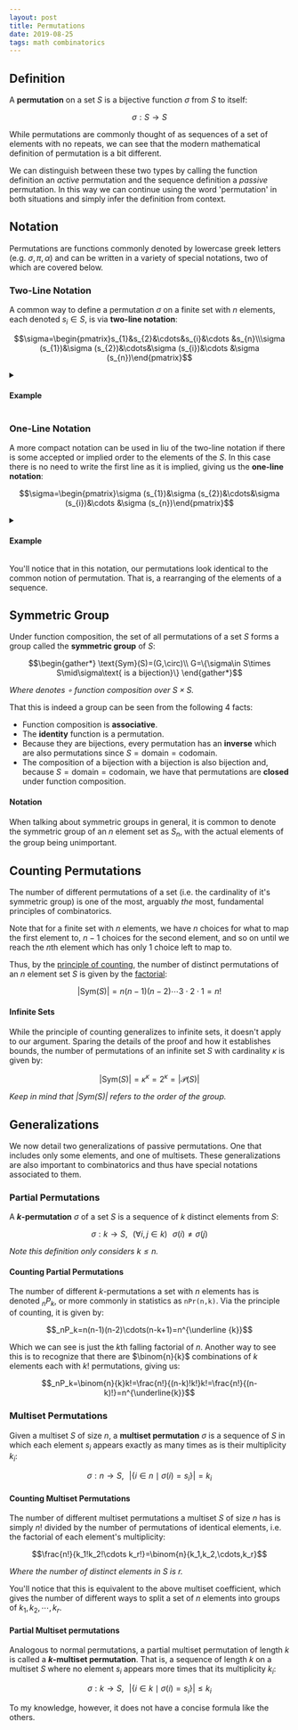 ```yaml
---
layout: post
title: Permutations
date: 2019-08-25
tags: math combinatorics
---
```

## Definition
A **permutation** on a set $S$ is a bijective function $\sigma$ from $S$ to itself:

$$\sigma:S\to S$$

While permutations are commonly thought of as sequences of a set of elements with no repeats, we can see that the modern mathematical definition of permutation is a bit different.

We can distinguish between these two types by calling the function definition an *active* permutation and the sequence definition a *passive* permutation. In this way we can continue using the word 'permutation' in both situations and simply infer the definition from context.

<!--more-->

## Notation
Permutations are functions commonly denoted by lowercase greek letters (e.g. $\sigma, \pi, \alpha$) and can be written in a variety of special notations, two of which are covered below.

### Two-Line Notation
A common way to define a permutation $\sigma$ on a finite set with $n$ elements, each denoted $s_i\in S$, is via **two-line notation**:

$$\sigma=\begin{pmatrix}s_{1}&s_{2}&\cdots&s_{i}&\cdots &s_{n}\\\sigma (s_{1})&\sigma (s_{2})&\cdots&\sigma (s_{i})&\cdots &\sigma (s_{n})\end{pmatrix}$$

<details>
<summary><h4 class="inline">Example</h4></summary>
For example, a permutation on $\{1,2,3\}$ with $\sigma(1)=3,\sigma(2)=1,\sigma(3)=2$ would be denoted:

$$\sigma=\begin{pmatrix}1&2&3\\3&1&2\end{pmatrix}=\begin{pmatrix}2&3&1\\1&3&3\end{pmatrix}$$

</details>

### One-Line Notation
A more compact notation can be used in liu of the two-line notation if there is some accepted or implied order to the elements of the $S$. In this case there is no need to write the first line as it is implied, giving us the **one-line notation**:

$$\sigma=\begin{pmatrix}\sigma (s_{1})&\sigma (s_{2})&\cdots&\sigma (s_{i})&\cdots &\sigma (s_{n})\end{pmatrix}$$

<details>
<summary><h4 class="inline">Example</h4></summary>
For example, we know there is a common ordering of the natural numbers (i.e. $0,1,2,3,\cdots$) and so we can rewrite our previous example permutation as:

$$\sigma=\underbrace{\begin{pmatrix}3&1&2\end{pmatrix}}_{\text{one-line}}=\underbrace{\begin{pmatrix}1&2&3\\3&1&2\end{pmatrix}}_{\text{two-line}}$$

</details>
<p></p>
You'll notice that in this notation, our permutations look identical to the common notion of permutation. That is, a rearranging of the elements of a sequence.

## Symmetric Group
Under function composition, the set of all permutations of a set $S$ forms a group called the **symmetric group** of $S$:

$$\begin{gather*}
\text{Sym}(S)=(G,\circ)\\
G=\{\sigma\in S\times S\mid\sigma\text{ is a bijection}\}
\end{gather*}$$

*Where denotes $\circ$ function composition over $S\times S$.*

That this is indeed a group can be seen from the following 4 facts:

- Function composition is **associative**.
- The **identity** function is a permutation.
- Because they are bijections, every permutation has an **inverse** which are also permutations since $S=\text{domain}=\text{codomain}$.
- The composition of a bijection with a bijection is also bijection and, because $S=\text{domain}=\text{codomain}$, we have that permutations are **closed** under function composition.

#### Notation
When talking about symmetric groups in general, it is common to denote the symmetric group of an $n$ element set as $S_n$, with the actual elements of the group being unimportant.

## Counting Permutations
The number of different permutations of a set (i.e. the cardinality of it's symmetric group) is one of the most, arguably *the* most, fundamental principles of combinatorics.

Note that for a finite set with $n$ elements, we have $n$ choices for what to map the first element to, $n-1$ choices for the second element, and so on until we reach the $n$th element which has only $1$ choice left to map to.

Thus, by the [principle of counting](/the-basic-principle-of-counting), the number of distinct permutations of an $n$ element set $S$ is given by the [factorial](\superfactorial-and-hyperfactorial):

$$|\text{Sym}(S)|=n(n-1)(n-2)\cdots3\cdot2\cdot1=n!$$

#### Infinite Sets
While the principle of counting generalizes to infinite sets, it doesn't apply to our argument. Sparing the details of the proof and how it establishes bounds, the number of permutations of an infinite set $S$ with cardinality $\kappa$ is given by:

$$|\text{Sym}(S)|=\kappa^\kappa=2^\kappa=|\mathcal{P}(S)|$$

*Keep in mind that $\vert\text{Sym}(S)\vert$ refers to the order of the group.*

## Generalizations
We now detail two generalizations of passive permutations. One that includes only some elements, and one of multisets. These generalizations are also important to combinatorics and thus have special notations associated to them.

### Partial Permutations
A **$k$-permutation** $\sigma$ of a set $S$ is a sequence of $k$ distinct elements from $S$:

$$\sigma:k\to S,\,\,\,\,(\forall i,j\in k)\,\,\,\,\sigma(i)\not=\sigma(j)$$

*Note this definition only considers $k\le n.$*

#### Counting Partial Permutations
The number of different $k$-permutations a set with $n$ elements has is denoted $_nP_k$, or more commonly in statistics as `nPr(n,k)`. Via the principle of counting, it is given by:

$$_nP_k=n(n-1)(n-2)\cdots(n-k+1)=n^{\underline {k}}$$

Which we can see is just the $k$th falling factorial of $n$. Another way to see this is to recognize that there are $\binom{n}{k}$ combinations of $k$ elements each with $k!$ permutations, giving us:

$$_nP_k=\binom{n}{k}k!=\frac{n!}{(n-k)!k!}k!=\frac{n!}{(n-k)!}=n^{\underline{k}}$$

### Multiset Permutations
Given a multiset $S$ of size $n$, a **multiset permutation** $\sigma$ is a sequence of $S$ in which each element $s_i$ appears exactly as many times as is their multiplicity $k_i$:

$$\sigma:n\to S,\,\,\,\,\big|\{i\in n\mid\sigma(i)=s_i\}\big|=k_i$$

#### Counting Multiset Permutations
The number of different multiset permutations a multiset $S$ of size $n$ has is simply $n!$ divided by the number of permutations of identical elements, i.e. the factorial of each element's multiplicity:

$$\frac{n!}{k_1!k_2!\cdots k_r!}=\binom{n}{k_1,k_2,\cdots,k_r}$$

*Where the number of distinct elements in $S$ is $r$.*

You'll notice that this is equivalent to the above multiset coefficient, which gives the number of different ways to split a set of $n$ elements into groups of $k_1,k_2,\cdots,k_r$.

#### Partial Multiset permutations
Analogous to normal permutations, a partial multiset permutation of length $k$ is called a **$k$-multiset permutation**. That is, a sequence of length $k$ on a multiset $S$ where no element $s_i$ appears more times that its multiplicity $k_i$:

$$\sigma:k\to S,\,\,\,\,\big|\{i\in k\mid\sigma(i)=s_i\}\big|\le k_i$$

To my knowledge, however, it does not have a concise formula like the others.